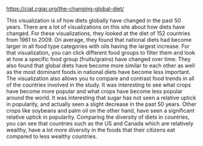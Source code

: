 https://ciat.cgiar.org/the-changing-global-diet/

This visualization is of how diets globally have changed in the past 50 years.
There are a lot of visualizations on this site about how diets have changed.
For these visualizations, they looked at the diet of 152 countries from 1961 to 2009.
On average, they found that national diets had become larger in all food type categories with oils having the largest increase.
For that visualization, you can click different food groups to filter them and look at how a specific food group (fruits/grains) have changed over time.
They also found that global diets have become more similar to each other as well as the most dominant foods in national diets have become less important.
The visualization also allows you to compare and contrast food trends in all of the countries involved in the study.
It was interesting to see what crops have become more popular and what crops have become less popular around the world.
It was interesting that sugar has not seen a relative uptick in popularity, and actually seen a slight decrease in the past 50 years.
Other crops like soybeans and palm oil on the other hand, have seen a significant relative uptick in popularity.
Comparing the diversity of diets in countries, you can see that countries such as the US and Canada which are relatively wealthy, have a lot more diversity in the foods that their citizens eat compared to less wealthy countries.
